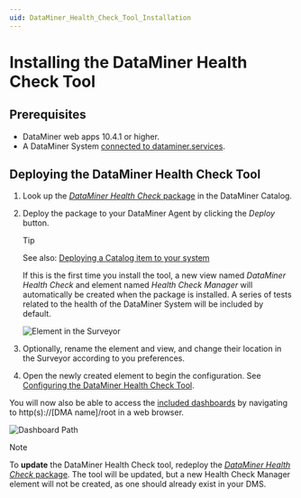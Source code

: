```yaml
---
uid: DataMiner_Health_Check_Tool_Installation
---
```

# Installing the DataMiner Health Check Tool

## Prerequisites

- DataMiner web apps 10.4.1 or higher.
- A DataMiner System [connected to dataminer.services](xref:Connecting_your_DataMiner_System_to_the_cloud).

## Deploying the DataMiner Health Check Tool

1. Look up the [*DataMiner Health Check* package](https://catalog.dataminer.services/details/56b1b9e0-ffe1-4bd2-b5d2-06c17d97c6b1) in the DataMiner Catalog.

1. Deploy the package to your DataMiner Agent by clicking the *Deploy* button.

   > [!TIP]
   > See also: [Deploying a Catalog item to your system](xref:Deploying_a_catalog_item)

   If this is the first time you install the tool, a new view named *DataMiner Health Check* and element named *Health Check Manager* will automatically be created when the package is installed. A series of tests related to the health of the DataMiner System will be included by default.

   ![Element in the Surveyor](~/user-guide/images/Health_Check_Element_Path.png)

1. Optionally, rename the element and view, and change their location in the Surveyor according to you preferences.

1. Open the newly created element to begin the configuration. See [Configuring the DataMiner Health Check Tool](xref:DataMiner_Health_Check_Tool_Configuration).

You will now also be able to access the [included dashboards](xref:DataMiner_Health_Dashboards) by navigating to http(s)://[DMA name]/root in a web browser.

![Dashboard Path](~/user-guide/images/Health_Check_Dasboard_Path.png)

> [!NOTE]
> To **update** the DataMiner Health Check tool, redeploy the [*DataMiner Health Check* package](https://catalog.dataminer.services/details/56b1b9e0-ffe1-4bd2-b5d2-06c17d97c6b1). The tool will be updated, but a new Health Check Manager element will not be created, as one should already exist in your DMS.
